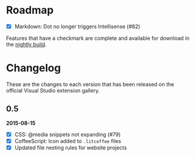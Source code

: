 # Roadmap

- [x] Markdown: Dot no longer triggers Intellisense (#82)


Features that have a checkmark are complete and available for
download in the
[nightly build](http://vsixgallery.com/extension/5fb7364d-2e8c-44a4-95eb-2a382e30fec9/).

# Changelog

These are the changes to each version that has been released
on the official Visual Studio extension gallery.

## 0.5

**2015-08-15**

- [x] CSS: @media snippets not expanding (#79)
- [x] CoffeeScript: Icon added to `.litcoffee` files
- [x] Updated file nesting rules for website projects